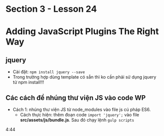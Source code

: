 # Section 3 - Lesson 24
# Adding JavaScript Plugins The Right Way

## jquery

- Cài đặt: ```npm install jquery --save```
- Trong trường hợp dùng template có sẵn thì ko cần phải sử dụng jquery từ npm install!!!

## Các cách để nhúng thư viện JS vào code WP

- Cách 1: nhúng thư viện JS từ node_modules vào file js cú pháp ES6.
  + Cách thực hiện: thêm đoạn code ```import 'jquery';``` vào file __src/assets/js/bundle.js__. Sau đó chạy lệnh ```gulp scripts```
  
4:44